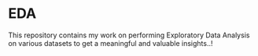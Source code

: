 # EDA
This repository contains my work on performing Exploratory Data Analysis on various datasets to get a meaningful and valuable insights..!
